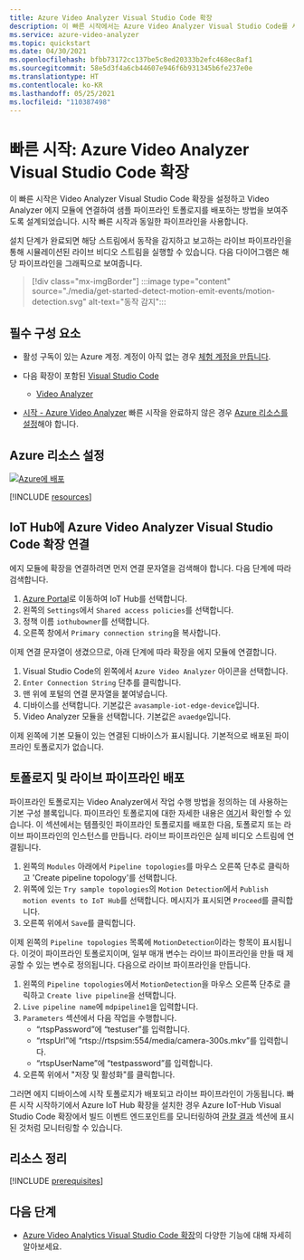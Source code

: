 ```yaml
---
title: Azure Video Analyzer Visual Studio Code 확장
description: 이 빠른 시작에서는 Azure Video Analyzer Visual Studio Code를 시작하는 단계를 안내합니다.
ms.service: azure-video-analyzer
ms.topic: quickstart
ms.date: 04/30/2021
ms.openlocfilehash: bfbb73172cc137be5c8ed20333b2efc468ec8af1
ms.sourcegitcommit: 58e5d3f4a6cb44607e946f6b931345b6fe237e0e
ms.translationtype: HT
ms.contentlocale: ko-KR
ms.lasthandoff: 05/25/2021
ms.locfileid: "110387498"
---
```

# <a name="quickstart-azure-video-analyzer-visual-studio-code-extension"></a>빠른 시작: Azure Video Analyzer Visual Studio Code 확장

이 빠른 시작은 Video Analyzer Visual Studio Code 확장을 설정하고 Video Analyzer 에지 모듈에 연결하여 샘플 파이프라인 토폴로지를 배포하는 방법을 보여주도록 설계되었습니다.  시작 빠른 시작과 동일한 파이프라인을 사용합니다.  

설치 단계가 완료되면 해당 스트림에서 동작을 감지하고 보고하는 라이브 파이프라인을 통해 시뮬레이션된 라이브 비디오 스트림을 실행할 수 있습니다. 다음 다이어그램은 해당 파이프라인을 그래픽으로 보여줍니다.

> [!div class="mx-imgBorder"]
> :::image type="content" source="./media/get-started-detect-motion-emit-events/motion-detection.svg" alt-text="동작 감지":::
 
 ## <a name="prerequisites"></a>필수 구성 요소
 
* 활성 구독이 있는 Azure 계정. 계정이 아직 없는 경우 [체험 계정을 만듭니다](https://azure.microsoft.com/free/?WT.mc_id=A261C142F).

* 다음 확장이 포함된 [Visual Studio Code](https://code.visualstudio.com/)
    * [Video Analyzer](https://go.microsoft.com/fwlink/?linkid=2163332)

* [시작 - Azure Video Analyzer](./get-started-detect-motion-emit-events.md) 빠른 시작을 완료하지 않은 경우 [Azure 리소스를 설정](#set-up-azure-resources)해야 합니다.    

## <a name="set-up-azure-resources"></a>Azure 리소스 설정

[![Azure에 배포](https://aka.ms/deploytoazurebutton)](https://aka.ms/ava-click-to-deploy)

[!INCLUDE [resources](./includes/common-includes/azure-resources.md)]

## <a name="connect-the-azure-video-analyzer-visual-studio-code-extension-to-your-iot-hub"></a>IoT Hub에 Azure Video Analyzer Visual Studio Code 확장 연결

에지 모듈에 확장을 연결하려면 먼저 연결 문자열을 검색해야 합니다. 다음 단계에 따라 검색합니다.

1.  [Azure Portal](https://portal.azure.com)로 이동하여 IoT Hub를 선택합니다.
1.  왼쪽의 `Settings`에서 `Shared access policies`를 선택합니다.
1.  정책 이름 `iothubowner`를 선택합니다.
1.  오른쪽 창에서 `Primary connection string`을 복사합니다.

이제 연결 문자열이 생겼으므로, 아래 단계에 따라 확장을 에지 모듈에 연결합니다.

1.  Visual Studio Code의 왼쪽에서 `Azure Video Analyzer` 아이콘을 선택합니다.
1.  `Enter Connection String` 단추를 클릭합니다.
1.  맨 위에 포털의 연결 문자열을 붙여넣습니다.
1.  디바이스를 선택합니다. 기본값은 `avasample-iot-edge-device`입니다.
1.  Video Analyzer 모듈을 선택합니다. 기본값은 `avaedge`입니다.

이제 왼쪽에 기본 모듈이 있는 연결된 디바이스가 표시됩니다.  기본적으로 배포된 파이프라인 토폴로지가 없습니다.

## <a name="deploy-a-topology-and-live-pipeline"></a>토폴로지 및 라이브 파이프라인 배포

파이프라인 토폴로지는 Video Analyzer에서 작업 수행 방법을 정의하는 데 사용하는 기본 구성 블록입니다.  파이프라인 토폴로지에 대한 자세한 내용은 [여기](./pipeline.md)서 확인할 수 있습니다.  이 섹션에서는 템플릿인 파이프라인 토폴로지를 배포한 다음, 토폴로지 또는 라이브 파이프라인의 인스턴스를 만듭니다. 라이브 파이프라인은 실제 비디오 스트림에 연결됩니다.

1.  왼쪽의 `Modules` 아래에서 `Pipeline topologies`를 마우스 오른쪽 단추로 클릭하고 'Create pipeline topology'를 선택합니다.
1.  위쪽에 있는 `Try sample topologies`의 `Motion Detection`에서 `Publish motion events to IoT Hub`를 선택합니다.  메시지가 표시되면 `Proceed`를 클릭합니다.
1.  오른쪽 위에서 `Save`를 클릭합니다.

이제 왼쪽의 `Pipeline topologies` 목록에 `MotionDetection`이라는 항목이 표시됩니다.  이것이 파이프라인 토폴로지이며, 일부 매개 변수는 라이브 파이프라인을 만들 때 제공할 수 있는 변수로 정의됩니다.  다음으로 라이브 파이프라인을 만듭니다.

1.  왼쪽의 `Pipeline topologies`에서 `MotionDetection`을 마우스 오른쪽 단추로 클릭하고 `Create live pipeline`을 선택합니다.
1.  `Live pipeline name`에 `mdpipeline1`을 입력합니다.
1.  `Parameters` 섹션에서 다음 작업을 수행합니다.
    - “rtspPassword”에 “testuser”를 입력합니다.
    - “rtspUrl”에 “rtsp://rtspsim:554/media/camera-300s.mkv”를 입력합니다.
    - “rtspUserName”에 “testpassword”를 입력합니다.
1.  오른쪽 위에서 "저장 및 활성화"를 클릭합니다.

그러면 에지 디바이스에 시작 토폴로지가 배포되고 라이브 파이프라인이 가동됩니다.  빠른 시작 시작하기에서 Azure IoT Hub 확장을 설치한 경우 Azure IoT-Hub Visual Studio Code 확장에서 빌드 이벤트 엔드포인트를 모니터링하여 [관찰 결과](./get-started-detect-motion-emit-events.md#observe-results) 섹션에 표시된 것처럼 모니터링할 수 있습니다.

## <a name="clean-up-resources"></a>리소스 정리

[!INCLUDE [prerequisites](./includes/common-includes/clean-up-resources.md)]

## <a name="next-steps"></a>다음 단계

* [Azure Video Analytics Visual Studio Code 확장](./visual-studio-code-extension.md)의 다양한 기능에 대해 자세히 알아보세요.
